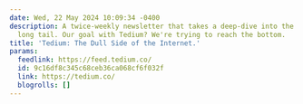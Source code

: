 ```yaml
---
date: Wed, 22 May 2024 10:09:34 -0400
description: A twice-weekly newsletter that takes a deep-dive into the depths of the
  long tail. Our goal with Tedium? We're trying to reach the bottom.
title: 'Tedium: The Dull Side of the Internet.'
params:
  feedlink: https://feed.tedium.co/
  id: 9c16df8c345c68ceb36ca068cf6f032f
  link: https://tedium.co/
  blogrolls: []
---
```

